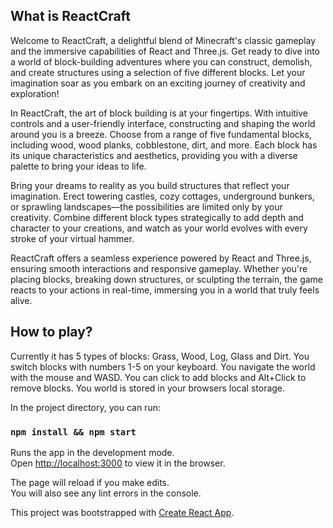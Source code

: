 ## What is ReactCraft

Welcome to ReactCraft, a delightful blend of Minecraft's classic gameplay and the immersive capabilities of React and Three.js. Get ready to dive into a world of block-building adventures where you can construct, demolish, and create structures using a selection of five different blocks. Let your imagination soar as you embark on an exciting journey of creativity and exploration!

In ReactCraft, the art of block building is at your fingertips. With intuitive controls and a user-friendly interface, constructing and shaping the world around you is a breeze. Choose from a range of five fundamental blocks, including wood, wood planks, cobblestone, dirt, and more. Each block has its unique characteristics and aesthetics, providing you with a diverse palette to bring your ideas to life.

Bring your dreams to reality as you build structures that reflect your imagination. Erect towering castles, cozy cottages, underground bunkers, or sprawling landscapes—the possibilities are limited only by your creativity. Combine different block types strategically to add depth and character to your creations, and watch as your world evolves with every stroke of your virtual hammer.

ReactCraft offers a seamless experience powered by React and Three.js, ensuring smooth interactions and responsive gameplay. Whether you're placing blocks, breaking down structures, or sculpting the terrain, the game reacts to your actions in real-time, immersing you in a world that truly feels alive.

## How to play?

Currently it has 5 types of blocks: Grass, Wood, Log, Glass and Dirt.
You switch blocks with numbers 1-5 on your keyboard.
You navigate the world with the mouse and WASD.
You can click to add blocks and Alt+Click to remove blocks.
You world is stored in your browsers local storage.

In the project directory, you can run:

### `npm install && npm start`

Runs the app in the development mode.<br />
Open [http://localhost:3000](http://localhost:3000) to view it in the browser.

The page will reload if you make edits.<br />
You will also see any lint errors in the console.

This project was bootstrapped with [Create React App](https://github.com/facebook/create-react-app).
